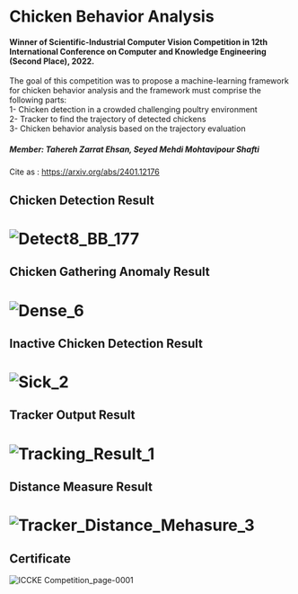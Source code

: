 # Chicken Behavior Analysis
#### Winner of Scientific-Industrial Computer Vision Competition in 12th International Conference on Computer and Knowledge Engineering (Second Place), 2022.   
The goal of this competition was to propose a machine-learning framework for chicken behavior analysis and the framework must comprise the following parts:     
1- Chicken detection in a crowded challenging poultry environment   
2- Tracker to find the trajectory of detected chickens   
3- Chicken behavior analysis based on the trajectory evaluation      
##### Member: Tahereh Zarrat Ehsan, Seyed Mehdi Mohtavipour Shafti
Cite as : https://arxiv.org/abs/2401.12176
## Chicken Detection Result
# ![Detect8_BB_177](https://github.com/TaherehZarratEhsan/Chicken-Behavior-Analysis/assets/91826778/33dde34f-55a9-4ded-bba2-1ca69391062a)

## Chicken Gathering Anomaly Result
# ![Dense_6](https://github.com/TaherehZarratEhsan/Chicken-Behavior-Analysis/assets/91826778/e20afeb0-700a-4d3a-a25e-b864b0cf2646)

## Inactive Chicken Detection Result
# ![Sick_2](https://github.com/TaherehZarratEhsan/Chicken-Behavior-Analysis/assets/91826778/f2294abe-f942-422b-99a8-7449a4ceadf8)

## Tracker Output Result      
# ![Tracking_Result_1](https://github.com/TaherehZarratEhsan/Chicken-Behavior-Analysis/assets/91826778/99d95930-dfef-4594-9d48-48aa85338bed)

## Distance Measure Result    
# ![Tracker_Distance_Mehasure_3](https://github.com/TaherehZarratEhsan/Chicken-Behavior-Analysis/assets/91826778/ffc98df5-2ecd-42e4-bf2a-4e73c400127a)

## Certificate
![ICCKE Competition_page-0001](https://github.com/TaherehZarratEhsan/Chicken-Behavior-Analysis/assets/91826778/c5fac762-e061-4865-b1cc-20ca37453227)









